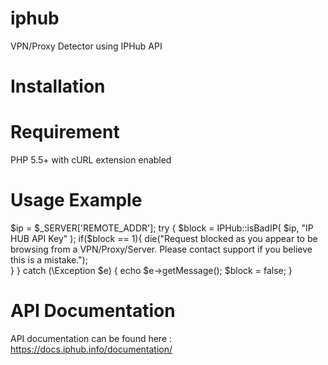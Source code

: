 # iphub
VPN/Proxy Detector using IPHub API

# Installation

# Requirement
PHP 5.5+ with cURL extension enabled

# Usage Example
$ip = $_SERVER['REMOTE_ADDR'];
try {
	$block = IPHub::isBadIP( $ip, "IP HUB API Key" );
	if($block == 1){
		die("Request blocked as you appear to be browsing from a VPN/Proxy/Server. Please contact support if you believe this is a mistake.");		
	}
} catch (\Exception $e) {
	echo $e->getMessage();
	$block = false;
}

# API Documentation
API documentation can be found here : https://docs.iphub.info/documentation/